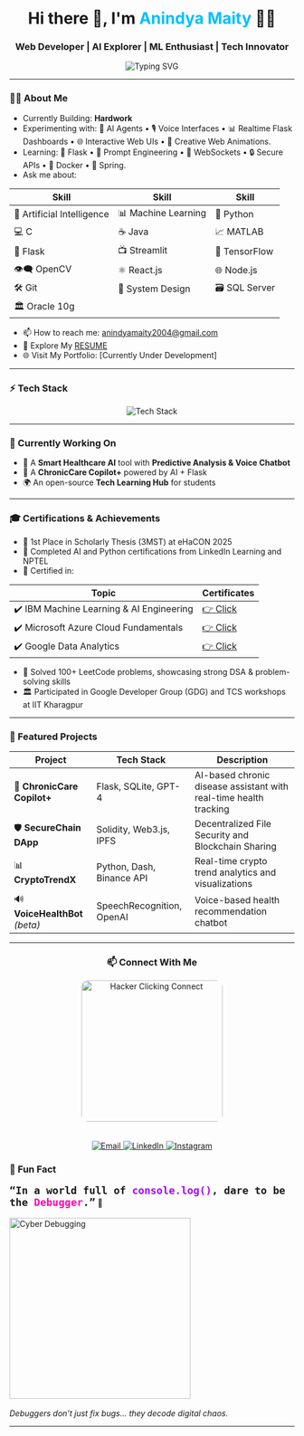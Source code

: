 <!-- 🐙 Welcome To My GitHub Profile 🐙 -->

<h1 align="center">Hi there 👋, I'm <span style="color:#00BFFF;">Anindya Maity</span> 👨‍💻 </h1>
<h3 align="center"> Web Developer | AI Explorer | ML Enthusiast | Tech Innovator</h3>

<p align="center">
  <img src="https://readme-typing-svg.demolab.com?font=Fira+Code&size=24&pause=1000&color=006400&center=true&vCenter=true&width=435&lines=Welcome+to+My+Digital+Space!;Building+Future+Tech+Today" alt="Typing SVG" />
</p>

---

### 🙋‍♂️ About Me

- Currently Building: **Hardwork**
- Experimenting with: 🤖 AI Agents • 🎙️ Voice Interfaces • 📊 Realtime Flask Dashboards • 🌐 Interactive Web UIs • 🎨 Creative Web Animations.
- Learning: 🧪 Flask • 🧠 Prompt Engineering • 🔗 WebSockets • 🔒 Secure APIs • 🐳 Docker • 🌿 Spring.
- Ask me about:
  
| Skill                          | Skill                    | Skill                    |
|-------------------------------|--------------------------|--------------------------|
| 🤖 Artificial Intelligence  | 📊 Machine Learning    | 🐍 Python              |
| 💻 C                        | ☕ Java                 | 📈 MATLAB              |
| 🧪 Flask                    | 📺 Streamlit           | 🔢 TensorFlow          |
| 👁️‍🗨️ OpenCV               | ⚛️ React.js           | 🌐 Node.js             |
| 🛠️ Git                     | 🧩 System Design       | 🗃️ SQL Server         |
| 🏛️ Oracle 10g              |                          |                          |


- 📫 How to reach me: [anindyamaity2004@gmail.com](mailto:anindyamaity2004@gmail.com)
- 📄 Explore My [RESUME](https://drive.google.com/file/d/1vZUldNMKYTDbJcapcxIeS8u1nxjNxgRm/view?usp=sharing)
- 🌐 Visit My Portfolio: [Currently Under Development]

---

### ⚡ Tech Stack

<p align="center">
  <img src="https://skillicons.dev/icons?i=python,c,cpp,java,flask,git,github,vscode,linux,postgres,html,css,js,bootstrap" alt="Tech Stack" />
</p>

---


### 🎯 Currently Working On
- 🔬 A **Smart Healthcare AI** tool with **Predictive Analysis & Voice Chatbot**
- 🧠 A **ChronicCare Copilot+** powered by AI + Flask
- 🌍 An open-source **Tech Learning Hub** for students

---

### 🎓 Certifications & Achievements
- 🥇 1st Place in Scholarly Thesis (3MST) at eHaCON 2025
- 🧠 Completed AI and Python certifications from LinkedIn Learning and NPTEL
- 🧾 Certified in:

| Topic                             | Certificates                |
|----------------------------------|-----------------------------|
| ✔️ IBM Machine Learning & AI Engineering | [👉 Click](#)           |
| ✔️ Microsoft Azure Cloud Fundamentals   | [👉 Click](#)           |
| ✔️ Google Data Analytics                | [👉 Click](#)           |

- 🧩 Solved 100+ LeetCode problems, showcasing strong DSA & problem-solving skills
- 🏛️ Participated in Google Developer Group (GDG) and TCS workshops at IIT Kharagpur

---

### 📂 Featured Projects

| Project | Tech Stack | Description |
|--------|-------------|-------------|
| 🧠 **ChronicCare Copilot+** | Flask, SQLite, GPT-4 | AI-based chronic disease assistant with real-time health tracking |
| 🛡️ **SecureChain DApp** | Solidity, Web3.js, IPFS | Decentralized File Security and Blockchain Sharing |
| 📊 **CryptoTrendX** | Python, Dash, Binance API | Real-time crypto trend analytics and visualizations |
| 🔊 **VoiceHealthBot** *(beta)* | SpeechRecognition, OpenAI | Voice-based health recommendation chatbot |

---

<!-- 📫 Connect With Me -->
<h3 align="center">📫 <strong>Connect With Me</strong></h3>

<p align="center">
  <!-- Cartoon Hacker GIF -->
  <img src="https://media.giphy.com/media/U3qYN8S0j3bpK/giphy.gif" 
       alt="Hacker Clicking Connect" 
       width="250" 
       style="border-radius: 12px; margin-bottom: 20px;" />
</p>

<p align="center">
  <!-- Email Badge -->
  <a href="mailto:anindyamaity2004@gmail.com" target="_blank">
    <img src="https://img.shields.io/badge/email-D14836?style=for-the-badge&logo=gmail&logoColor=white" alt="Email" />
  </a>

  <!-- LinkedIn Badge -->
  <a href="https://www.linkedin.com/in/anindya-maity-1744b9258/" target="_blank">
    <img src="https://img.shields.io/badge/LinkedIn-blue?style=for-the-badge&logo=linkedin&logoColor=white" alt="LinkedIn" />
  </a>

  <!-- Instagram Badge -->
  <a href="https://www.instagram.com/__anindya1__?igsh=MWx4Nzd5cTlvb3Rhcw==" target="_blank">
    <img src="https://img.shields.io/badge/Instagram-FFC0CB?style=for-the-badge&logo=instagram&logoColor=black" alt="Instagram" />
  </a>
</p>


### 🐙 Fun Fact
<p>
<code style="font-size: 18px; font-weight: bold;">“In a world full of <span style='color:#a200ff;'>console.log()</span>, dare to be the <span style='color:#FF00AA;'>Debugger</span>.”</code> 🐞
<br/><br/>
<img src="https://media.giphy.com/media/f3iwJFOVOwuy7K6FFw/giphy.gif" width="320" alt="Cyber Debugging" />
<br/><br/>
<i>Debuggers don’t just fix bugs... they decode digital chaos.</i>
</div>
</p>


---
